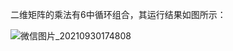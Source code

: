 二维矩阵的乘法有6中循环组合，其运行结果如图所示：

![微信图片_20210930174808](C:\Users\lenovo\Desktop\test\assignment1\微信图片_20210930174808.jpg)